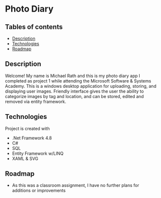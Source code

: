 # Photo Diary

## Tables of contents
* [Description](#description)
* [Technologies](#technologies)
* [Roadmap](#roadmap)

## Description
Welcome! My name is Michael Rath and this is my photo diary app I completed as project 1 while attending the Microsoft Software & Systems Academy. This is a windows desktop application for uploading, storing, and displaying user images. Friendly interface gives the user the ability to categorize images by tag and location, and can be stored, edited and removed via entity framework.

## Technologies
Project is created with
* .Net Framework 4.8
* C#
* SQL
* Entity Framework w/LINQ
* XAML & SVG

## Roadmap
* As this was a classroom assignment, I have no further plans for additions or improvements
